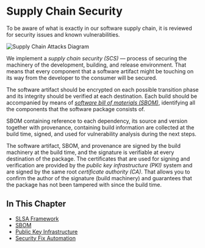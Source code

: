 <!--
    Copyright 2022-2024 TII (SSRC) and the Ghaf contributors
    SPDX-License-Identifier: CC-BY-SA-4.0
-->

# Supply Chain Security

To be aware of what is exactly in our software supply chain, it is reviewed for security issues and known vulnerabilities.

![Supply Chain Attacks Diagram](../img/threat_processing.drawio.png "Supply Chain Attacks")

We implement a _supply chain security (SCS)_ — process of securing the machinery of the development, building, and release environment. That means that every component that a software artifact might be touching on its way from the developer to the consumer will be secured.

The software artifact should be encrypted on each possible transition phase and its integrity should be verified at each destination. Each build should be accompanied by means of [_software bill of materials (SBOM)_](../appendices/glossary.md#sbom), identifying all the components that the software package consists of.

SBOM containing reference to each dependency, its source and version together with provenance, containing build information are collected at the build time, signed, and used for vulnerability analysis during the next steps.

The software artifact, SBOM, and provenance are signed by the build machinery at the build time, and the signature is verifiable at every destination of the package. The certificates that are used for signing and verification are provided by the _public key infrastructure (PKI)_ system and are signed by the same root _certificate authority (CA)_. That allows you to confirm the author of the signature (build machinery) and guarantees that the package has not been tampered with since the build time.


## In This Chapter

- [SLSA Framework](../scs/slsa-framework.md)
- [SBOM](../scs/sbom.md)
- [Public Key Infrastructure](../scs/pki.md)
- [Security Fix Automation](../scs/ghaf-security-fix-automation.md)